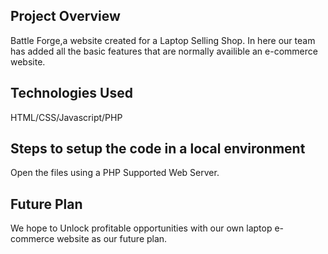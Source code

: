 ## Project Overview
Battle Forge,a website created for a Laptop Selling Shop. In here our team has added all the basic features that are normally availible an e-commerce website.

## Technologies Used
HTML/CSS/Javascript/PHP

## Steps to setup the code in a local environment
Open the files using a PHP Supported Web Server. 

## Future Plan
We hope to Unlock profitable opportunities with our own laptop e-commerce website as our future plan.
